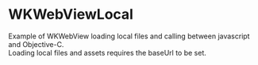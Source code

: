 WKWebViewLocal
==============

Example of WKWebView loading local files and calling between javascript and Objective-C.  
Loading local files and assets requires the baseUrl to be set.
